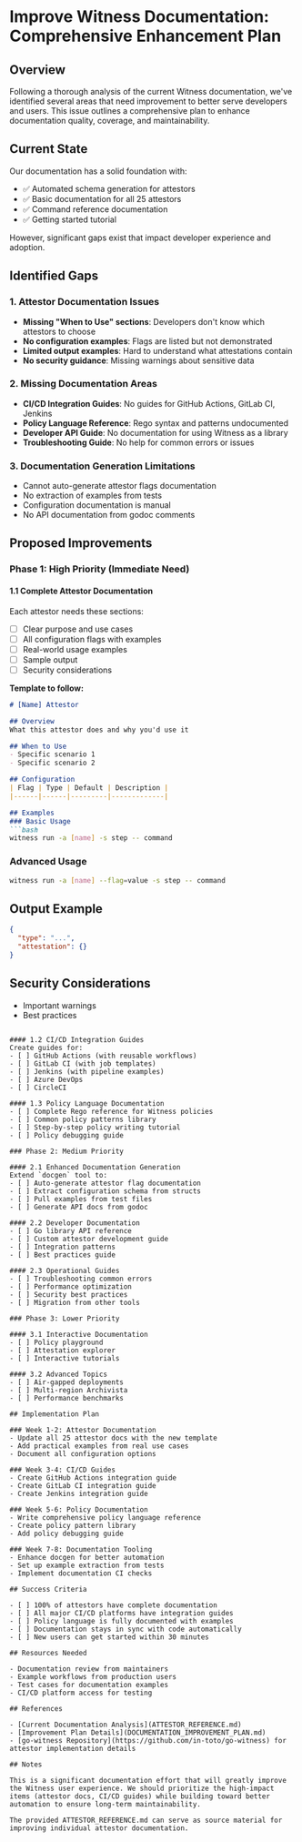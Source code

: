 # Improve Witness Documentation: Comprehensive Enhancement Plan

## Overview

Following a thorough analysis of the current Witness documentation, we've identified several areas that need improvement to better serve developers and users. This issue outlines a comprehensive plan to enhance documentation quality, coverage, and maintainability.

## Current State

Our documentation has a solid foundation with:
- ✅ Automated schema generation for attestors
- ✅ Basic documentation for all 25 attestors
- ✅ Command reference documentation
- ✅ Getting started tutorial

However, significant gaps exist that impact developer experience and adoption.

## Identified Gaps

### 1. Attestor Documentation Issues
- **Missing "When to Use" sections**: Developers don't know which attestors to choose
- **No configuration examples**: Flags are listed but not demonstrated
- **Limited output examples**: Hard to understand what attestations contain
- **No security guidance**: Missing warnings about sensitive data

### 2. Missing Documentation Areas
- **CI/CD Integration Guides**: No guides for GitHub Actions, GitLab CI, Jenkins
- **Policy Language Reference**: Rego syntax and patterns undocumented
- **Developer API Guide**: No documentation for using Witness as a library
- **Troubleshooting Guide**: No help for common errors or issues

### 3. Documentation Generation Limitations
- Cannot auto-generate attestor flags documentation
- No extraction of examples from tests
- Configuration documentation is manual
- No API documentation from godoc comments

## Proposed Improvements

### Phase 1: High Priority (Immediate Need)

#### 1.1 Complete Attestor Documentation
Each attestor needs these sections:
- [ ] Clear purpose and use cases
- [ ] All configuration flags with examples
- [ ] Real-world usage examples
- [ ] Sample output
- [ ] Security considerations

**Template to follow:**
```markdown
# [Name] Attestor

## Overview
What this attestor does and why you'd use it

## When to Use
- Specific scenario 1
- Specific scenario 2

## Configuration
| Flag | Type | Default | Description |
|------|------|---------|-------------|

## Examples
### Basic Usage
```bash
witness run -a [name] -s step -- command
```

### Advanced Usage
```bash
witness run -a [name] --flag=value -s step -- command
```

## Output Example
```json
{
  "type": "...",
  "attestation": {}
}
```

## Security Considerations
- Important warnings
- Best practices
```

#### 1.2 CI/CD Integration Guides
Create guides for:
- [ ] GitHub Actions (with reusable workflows)
- [ ] GitLab CI (with job templates)
- [ ] Jenkins (with pipeline examples)
- [ ] Azure DevOps
- [ ] CircleCI

#### 1.3 Policy Language Documentation
- [ ] Complete Rego reference for Witness policies
- [ ] Common policy patterns library
- [ ] Step-by-step policy writing tutorial
- [ ] Policy debugging guide

### Phase 2: Medium Priority

#### 2.1 Enhanced Documentation Generation
Extend `docgen` tool to:
- [ ] Auto-generate attestor flag documentation
- [ ] Extract configuration schema from structs
- [ ] Pull examples from test files
- [ ] Generate API docs from godoc

#### 2.2 Developer Documentation
- [ ] Go library API reference
- [ ] Custom attestor development guide
- [ ] Integration patterns
- [ ] Best practices guide

#### 2.3 Operational Guides
- [ ] Troubleshooting common errors
- [ ] Performance optimization
- [ ] Security best practices
- [ ] Migration from other tools

### Phase 3: Lower Priority

#### 3.1 Interactive Documentation
- [ ] Policy playground
- [ ] Attestation explorer
- [ ] Interactive tutorials

#### 3.2 Advanced Topics
- [ ] Air-gapped deployments
- [ ] Multi-region Archivista
- [ ] Performance benchmarks

## Implementation Plan

### Week 1-2: Attestor Documentation
- Update all 25 attestor docs with the new template
- Add practical examples from real use cases
- Document all configuration options

### Week 3-4: CI/CD Guides
- Create GitHub Actions integration guide
- Create GitLab CI integration guide
- Create Jenkins integration guide

### Week 5-6: Policy Documentation
- Write comprehensive policy language reference
- Create policy pattern library
- Add policy debugging guide

### Week 7-8: Documentation Tooling
- Enhance docgen for better automation
- Set up example extraction from tests
- Implement documentation CI checks

## Success Criteria

- [ ] 100% of attestors have complete documentation
- [ ] All major CI/CD platforms have integration guides
- [ ] Policy language is fully documented with examples
- [ ] Documentation stays in sync with code automatically
- [ ] New users can get started within 30 minutes

## Resources Needed

- Documentation review from maintainers
- Example workflows from production users
- Test cases for documentation examples
- CI/CD platform access for testing

## References

- [Current Documentation Analysis](ATTESTOR_REFERENCE.md)
- [Improvement Plan Details](DOCUMENTATION_IMPROVEMENT_PLAN.md)
- [go-witness Repository](https://github.com/in-toto/go-witness) for attestor implementation details

## Notes

This is a significant documentation effort that will greatly improve the Witness user experience. We should prioritize the high-impact items (attestor docs, CI/CD guides) while building toward better automation to ensure long-term maintainability.

The provided ATTESTOR_REFERENCE.md can serve as source material for improving individual attestor documentation.